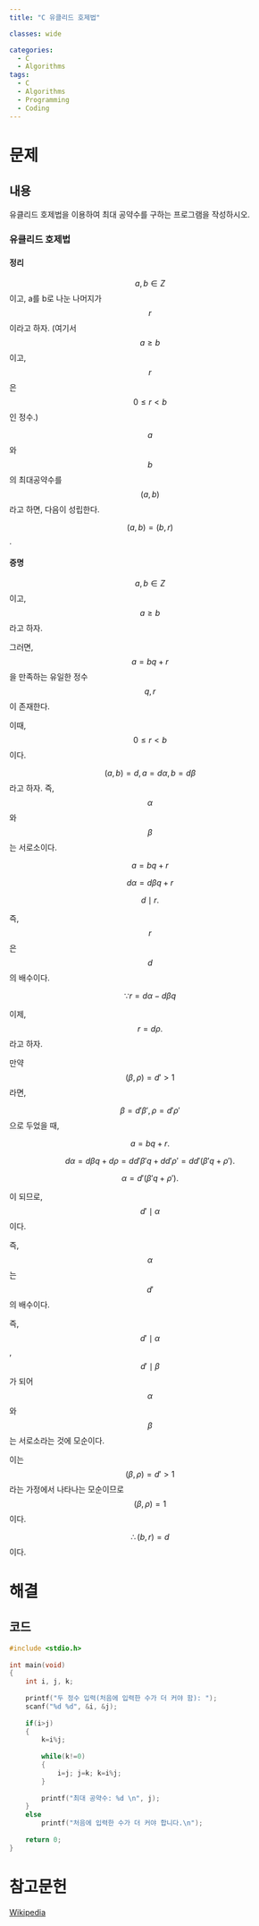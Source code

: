```yaml
---
title: "C 유클리드 호제법"

classes: wide

categories:
  - C
  - Algorithms
tags:
  - C
  - Algorithms
  - Programming
  - Coding
---
```


# 문제

## 내용

유클리드 호제법을 이용하여 최대 공약수를 구하는 프로그램을 작성하시오.

### 유클리드 호제법

#### 정리

$$a, b \in Z$$이고, a를 b로 나눈 나머지가 $$r$$이라고 하자. (여기서 $$a \geq b$$이고, $$r$$은 $$0 \leq r < b$$인 정수.)

$$a$$와 $$b$$의 최대공약수를 $$(a, b)$$라고 하면, 다음이 성립한다.

$$(a, b) = (b, r)$$.

#### 증명

$$a, b \in Z$$이고, $$a \geq b$$라고 하자.

그러면, $$a = bq + r$$을 만족하는 유일한 정수 $$q, r$$이 존재한다.

이때, $$0 \leq r < b$$이다.

$$(a, b) = d, a = d\alpha, b=d\beta$$라고 하자. 즉, $$\alpha$$와 $$\beta$$는 서로소이다.

$$a = bq + r$$

$$d\alpha = d\beta q + r$$

$$d\mid r.$$

즉, $$r$$은 $$d$$의 배수이다.

$$\because r = d\alpha - d\beta q$$


이제, $$r = d\rho.$$ 라고 하자.

만약 $$(\beta, \rho) = d\prime > 1$$라면,

$$\beta = d\prime \beta\prime, \rho = d\prime \rho\prime$$으로 두었을 때,

$$a = bq + r.$$

$$d\alpha = d\beta q + d\rho = dd\prime\beta\prime q + dd\prime\rho\prime = dd\prime(\beta\prime q + \rho\prime).$$

$$\alpha = d\prime(\beta\prime q + \rho\prime).$$

이 되므로, $$d\prime\mid\alpha$$이다.

즉, $$\alpha$$는 $$d\prime$$의 배수이다.

즉, $$d\prime\mid\alpha$$, $$d\prime\mid\beta$$가 되어 $$\alpha$$와 $$\beta$$는 서로소라는 것에 모순이다.

이는 $$(\beta, \rho) = d\prime > 1$$라는 가정에서 나타나는 모순이므로 $$(\beta, \rho) = 1$$이다.

$$\therefore (b, r) = d$$이다.

# 해결

## 코드

```c
#include <stdio.h>
 
int main(void)
{
    int i, j, k;
    
    printf("두 정수 입력(처음에 입력한 수가 더 커야 함): ");
    scanf("%d %d", &i, &j);
    
    if(i>j)
    {
        k=i%j;
        
        while(k!=0)
        {
            i=j; j=k; k=i%j;
        }
        
        printf("최대 공약수: %d \n", j);
    }
    else
        printf("처음에 입력한 수가 더 커야 합니다.\n");
    
    return 0;
}

```

# 참고문헌

[Wikipedia](https://ko.wikipedia.org/wiki/%EC%9C%A0%ED%81%B4%EB%A6%AC%EB%93%9C_%ED%98%B8%EC%A0%9C%EB%B2%95, "Wiki Link")